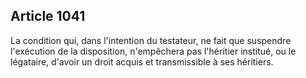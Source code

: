 Article 1041
----
La condition qui, dans l'intention du testateur, ne fait que suspendre
l'exécution de la disposition, n'empêchera pas l'héritier institué, ou le
légataire, d'avoir un droit acquis et transmissible à ses héritiers.
